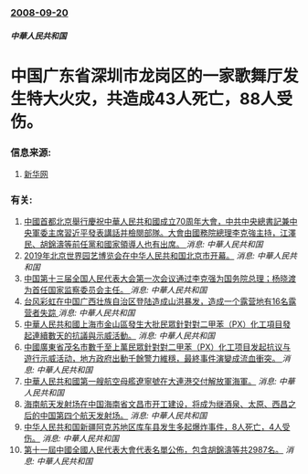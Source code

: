 ### [2008-09-20](/news/2008/09/20/index.md)

##### 中華人民共和国
# 中国广东省深圳市龙岗区的一家歌舞厅发生特大火灾，共造成43人死亡，88人受伤。




### 信息来源:

1. [新华网](http://news.xinhuanet.com/newscenter/2008-09/21/content_10086290.htm)

### 有关:

1. [中國首都北京舉行慶祝中華人民共和國成立70周年大會，中共中央總書記兼中央軍委主席習近平發表講話并檢閱部隊。大會由國務院總理李克強主持，江澤民、胡錦濤等前任黨和國家領導人也有出席。 ](/zh/news/2019/10/1/中國首都北京舉行慶祝中華人民共和國成立70周年大會-中共中央總書記兼中央軍委主席習近平發表講話并檢閱部隊-大會由國務院總.md) _消息: 中華人民共和国_
2. [2019年北京世界园艺博览会在中华人民共和国北京市开幕。](/zh/news/2019/04/29/2019年北京世界园艺博览会在中华人民共和国北京市开幕.md) _消息: 中華人民共和国_
3. [中国第十三届全国人民代表大会第一次会议通过李克强为国务院总理；杨晓渡为首任国家监察委员会主任。 ](/zh/news/2018/03/18/中国第十三届全国人民代表大会第一次会议通过李克强为国务院总理-杨晓渡为首任国家监察委员会主任.md) _消息: 中華人民共和国_
4. [台风彩虹在中国广西壮族自治区登陆造成山洪暴发，造成一个露营地有16名露营者失踪 ](/zh/news/2015/10/6/台风彩虹在中国广西壮族自治区登陆造成山洪暴发-造成一个露营地有16名露营者失踪.md) _消息: 中華人民共和国_
5. [中華人民共和國上海市金山區發生大批民眾針對對二甲苯（PX）化工項目發起連續數天的抗議與示威活動。](/zh/news/2015/06/23/中華人民共和國上海市金山區發生大批民眾針對對二甲苯-PX-化工項目發起連續數天的抗議與示威活動.md) _消息: 中華人民共和国_
6. [中國廣東省茂名市數千至上萬民眾針對對二甲苯（PX）化工项目发起抗议与遊行示威活动，地方政府出動千餘警力維穩，最終事件演變成流血衝突。 ](/zh/news/2014/03/30/中國廣東省茂名市數千至上萬民眾針對對二甲苯-PX-化工项目发起抗议与遊行示威活动-地方政府出動千餘警力維穩-最終事件演變.md) _消息: 中華人民共和国_
7. [ 中華人民共和國第一艘航空母艦遼寧號在大連港交付解放軍海軍。](/zh/news/2012/09/25/中華人民共和國第一艘航空母艦遼寧號在大連港交付解放軍海軍.md) _消息: 中華人民共和国_
8. [海南航天发射场在中国海南省文昌市开工建设，将成为继酒泉、太原、西昌之后的中国第四个航天发射场。](/zh/news/2009/09/14/海南航天发射场在中国海南省文昌市开工建设-将成为继酒泉-太原-西昌之后的中国第四个航天发射场.md) _消息: 中華人民共和国_
9. [ 中华人民共和国新疆阿克苏地区库车县发生多起爆炸事件，8人死亡，4人受伤。](/zh/news/2008/08/10/中华人民共和国新疆阿克苏地区库车县发生多起爆炸事件-8人死亡-4人受伤.md) _消息: 中華人民共和国_
10. [第十一屆中國全國人民代表大會代表名單公佈，包含胡錦濤等共2987名。](/zh/news/2008/03/1/第十一屆中國全國人民代表大會代表名單公佈-包含胡錦濤等共2987名.md) _消息: 中華人民共和国_
